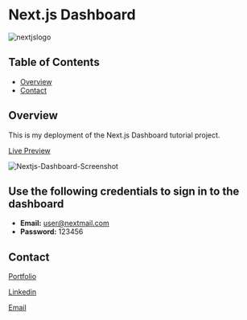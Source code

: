 # Next.js Dashboard

![nextjslogo](https://github.com/TakeADev/nextjs-dashboard/assets/106417346/d24f9b4a-226d-44bb-88c6-cec8aa789966)

## Table of Contents

- [Overview](#overview)
- [Contact](#contact)

## Overview

This is my deployment of the Next.js Dashboard tutorial project.

[Live Preview](nextjs-dashboard-vu7x.vercel.app)

![Nextjs-Dashboard-Screenshot](https://github.com/TakeADev/nextjs-dashboard/assets/106417346/8b2bcecd-26c1-4d11-8734-9bc9c5f53bc7)

 
## Use the following credentials to sign in to the dashboard
- **Email:** user@nextmail.com
- **Password:** 123456

## Contact

[Portfolio](https://portfolio-v1-wlpm.onrender.com)

[Linkedin](linkedin.com/in/chance-conway-5b687828b)

[Email](chanceconwaydev@gmail.com)
